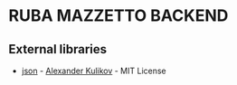 # RUBA MAZZETTO BACKEND

## External libraries
- [json](https://github.com/rpz80/json) - [Alexander Kulikov](https://github.com/rpz80/) - MIT License
